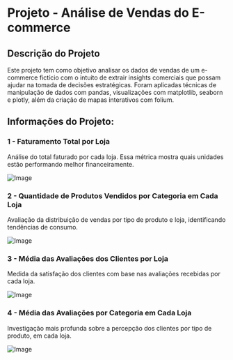# Projeto - Análise de Vendas do E-commerce

## Descrição do Projeto </h1>
Este projeto tem como objetivo analisar os dados de vendas de um e-commerce fictício com o intuito de extrair insights comerciais que possam ajudar na tomada de decisões estratégicas. Foram aplicadas técnicas de manipulação de dados com pandas, visualizações com matplotlib, seaborn e plotly, além da criação de mapas interativos com folium.

## Informações do Projeto:

### 1 - Faturamento Total por Loja
Análise do total faturado por cada loja. Essa métrica mostra quais unidades estão performando melhor financeiramente.

![Image](https://github.com/user-attachments/assets/e949cdfe-937d-48b6-8f2a-28600c90381f)

### 2 - Quantidade de Produtos Vendidos por Categoria em Cada Loja
Avaliação da distribuição de vendas por tipo de produto e loja, identificando tendências de consumo.

![Image](https://github.com/user-attachments/assets/d88c79f7-5872-4da3-908a-0ef559972ecc)

### 3 - Média das Avaliações dos Clientes por Loja
Medida da satisfação dos clientes com base nas avaliações recebidas por cada loja.

![Image](https://github.com/user-attachments/assets/3e96b13a-edfc-4dda-8d6a-3f43372b2f61)

### 4 - Média das Avaliações por Categoria em Cada Loja
Investigação mais profunda sobre a percepção dos clientes por tipo de produto, em cada loja.

![Image](https://github.com/user-attachments/assets/781220f9-0f6c-4c77-9bbd-6da3caa0545d)
